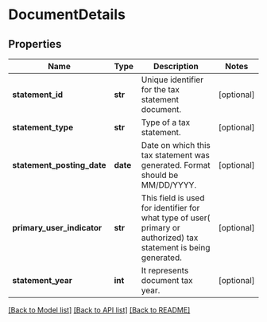 # DocumentDetails

## Properties
Name | Type | Description | Notes
------------ | ------------- | ------------- | -------------
**statement_id** | **str** | Unique identifier for the tax statement document. | [optional] 
**statement_type** | **str** | Type of a tax statement. | [optional] 
**statement_posting_date** | **date** | Date on which this tax statement was generated. Format should be MM/DD/YYYY. | [optional] 
**primary_user_indicator** | **str** | This field is used for identifier for what type of user( primary or authorized) tax statement is being generated. | [optional] 
**statement_year** | **int** | It represents document tax year. | [optional] 

[[Back to Model list]](../README.md#documentation-for-models) [[Back to API list]](../README.md#documentation-for-api-endpoints) [[Back to README]](../README.md)


